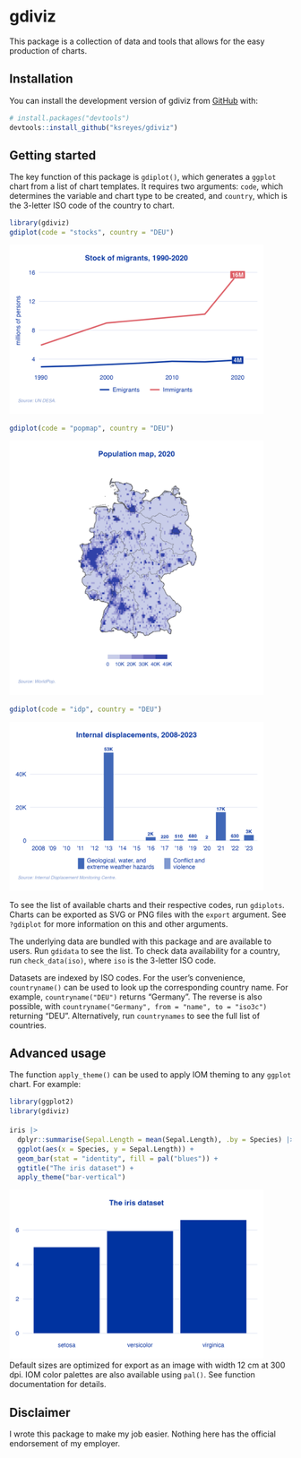
<!-- README.md is generated from README.Rmd. Please edit that file -->

# gdiviz

<!-- badges: start -->
<!-- badges: end -->

This package is a collection of data and tools that allows for the easy
production of charts.

## Installation

You can install the development version of gdiviz from
[GitHub](https://github.com/) with:

``` r
# install.packages("devtools")
devtools::install_github("ksreyes/gdiviz")
```

## Getting started

The key function of this package is `gdiplot()`, which generates a
`ggplot` chart from a list of chart templates. It requires two
arguments: `code`, which determines the variable and chart type to be
created, and `country`, which is the 3-letter ISO code of the country to
chart.

``` r
library(gdiviz)
gdiplot(code = "stocks", country = "DEU")
```

<img src="inst/images/stocks_DEU.png" style="width:90.0%" />

``` r
gdiplot(code = "popmap", country = "DEU")
```

<img src="inst/images/popmap_DEU.png" style="width:90.0%" />

``` r
gdiplot(code = "idp", country = "DEU")
```

<img src="inst/images/idp_DEU.png" style="width:90.0%"
data-fig-align="center" />

To see the list of available charts and their respective codes, run
`gdiplots`. Charts can be exported as SVG or PNG files with the `export`
argument. See `?gdiplot` for more information on this and other
arguments.

The underlying data are bundled with this package and are available to
users. Run `gdidata` to see the list. To check data availability for a
country, run `check_data(iso)`, where `iso` is the 3-letter ISO code.

Datasets are indexed by ISO codes. For the user’s convenience,
`countryname()` can be used to look up the corresponding country name.
For example, `countryname("DEU")` returns “Germany”. The reverse is also
possible, with `countryname("Germany", from = "name", to = "iso3c")`
returning “DEU”. Alternatively, run `countrynames` to see the full list
of countries.

## Advanced usage

The function `apply_theme()` can be used to apply IOM theming to any
`ggplot` chart. For example:

``` r
library(ggplot2)
library(gdiviz)

iris |>
  dplyr::summarise(Sepal.Length = mean(Sepal.Length), .by = Species) |>
  ggplot(aes(x = Species, y = Sepal.Length)) +
  geom_bar(stat = "identity", fill = pal("blues")) +
  ggtitle("The iris dataset") +
  apply_theme("bar-vertical")
```

<img src="inst/images/irischart.png" style="width:90.0%" /> Default
sizes are optimized for export as an image with width 12 cm at 300 dpi.
IOM color palettes are also available using `pal()`. See function
documentation for details.

## Disclaimer

I wrote this package to make my job easier. Nothing here has the
official endorsement of my employer.
